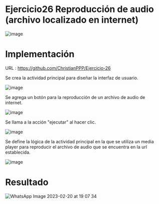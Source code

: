 # Ejercicio26 Reproducción de audio (archivo localizado en internet)

![image](https://user-images.githubusercontent.com/74626089/221087311-439ff416-1b83-4784-a89b-681bfc85563c.png)

# Implementación

URL : https://github.com/ChristianPPP/Ejercicio-26

Se crea la actividad principal para diseñar la interfaz de usuario.

![image](https://user-images.githubusercontent.com/74626089/221087967-ac5c0870-cb62-4203-a847-53f5a59c2d77.png)

Se agrega un botón para la reproducción de un archivo de audio de internet.

![image](https://user-images.githubusercontent.com/74626089/221088179-c839a079-ed9a-4185-aa1c-77944df2a300.png)

Se llama a la acción "ejecutar" al hacer clic.

![image](https://user-images.githubusercontent.com/74626089/221088317-7a0bacd5-10eb-4f8c-af26-8ebec67f11e1.png)

Se define la lógica de la actividad principal en la que se utiliza un media player para reproducir el archivo de audio que se encuentra en la url establecida.

![image](https://user-images.githubusercontent.com/74626089/221089023-9940ee10-a7cf-4611-9b26-c5e48439010d.png)

# Resultado

![WhatsApp Image 2023-02-20 at 19 07 34](https://user-images.githubusercontent.com/74626089/220215766-8791e11b-92e8-45ed-a356-5cf1e50c332e.jpeg)
